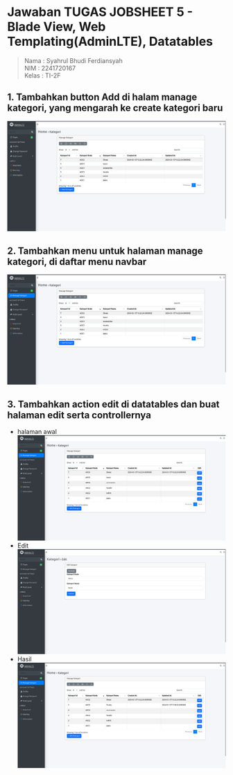 # Jawaban TUGAS JOBSHEET 5 - Blade View, Web Templating(AdminLTE), Datatables
> Nama : Syahrul Bhudi Ferdiansyah <br>
> NIM  : 2241720167 <br>
> Kelas : TI-2F

## 1. Tambahkan button Add di halam manage kategori, yang mengarah ke create kategori baru
![alt text](/public/ss/js51.png)
## 2. Tambahkan menu untuk halaman manage kategori, di daftar menu navbar
![alt text](/public/ss/js52.png)
## 3. Tambahkan action edit di datatables dan buat halaman edit serta controllernya
- halaman awal<br>
![alt text](/public/ss/js53.1.png)<br>
- Edit
![alt text](/public/ss/js53.2.png)<br>
- Hasil
![alt text](/public/ss/js53.3.png)<br>

